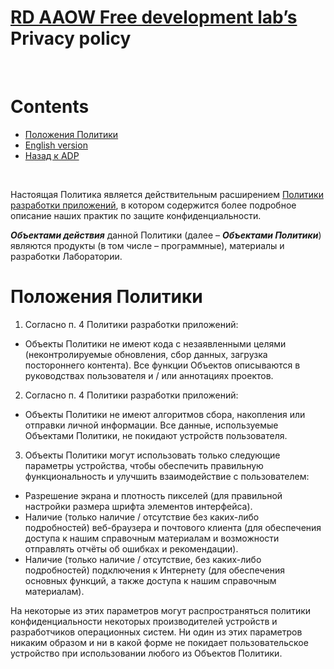 # [RD AAOW Free development lab’s](https://adslbarxatov.github.io/DPArray) Privacy policy

&nbsp;



# Contents
- [Положения Политики](#section-1)
- [English version](https://adslbarxatov.github.io/ADP/privacy)
- [Назад к ADP](https://adslbarxatov.github.io/ADP/ru)

&nbsp;



Настоящая Политика является действительным расширением [Политики разработки приложений](https://adslbarxatov.github.io/ADP),
в котором содержится более подробное описание наших практик по защите конфиденциальности.

***Объектами действия*** данной Политики (далее – ***Объектами Политики***) являются продукты (в том числе – программные),
материалы и разработки Лаборатории.



# Положения Политики

1. Согласно п. 4 Политики разработки приложений:
- Объекты Политики не имеют кода с незаявленными целями (неконтролируемые обновления, сбор данных, загрузка постороннего
  контента). Все функции Объектов описываются в руководствах пользователя и / или аннотациях проектов.

2. Согласно п. 4 Политики разработки приложений:
- Объекты Политики не имеют алгоритмов сбора, накопления или отправки личной информации. Все данные, используемые Объектами Политики,
  не покидают устройств пользователя.

3. Объекты Политики могут использовать только следующие параметры устройства, чтобы обеспечить правильную функциональность
  и улучшить взаимодействие с пользователем:
- Разрешение экрана и плотность пикселей (для правильной настройки размера шрифта элементов интерфейса).
- Наличие (только наличие / отсутствие без каких-либо подробностей) веб-браузера и почтового клиента (для обеспечения доступа
  к нашим справочным материалам и возможности отправлять отчёты об ошибках и рекомендации).
- Наличие (только наличие / отсутствие, без каких-либо подробностей) подключения к Интернету (для обеспечения основных функций,
  а также доступа к нашим справочным материалам).

На некоторые из этих параметров могут распространяться политики конфиденциальности некоторых производителей устройств и разработчиков операционных систем.
Ни один из этих параметров никаким образом и ни в какой форме не покидает пользовательское устройство при использовании любого из Объектов Политики.
